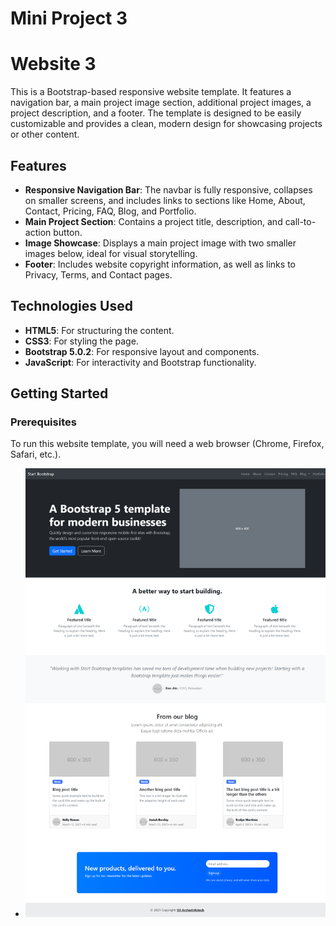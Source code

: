 # Mini Project 3 

# Website 3

This is a Bootstrap-based responsive website template. It features a navigation bar, a main project image section, additional project images, a project description, and a footer. The template is designed to be easily customizable and provides a clean, modern design for showcasing projects or other content.

## Features

- **Responsive Navigation Bar**: The navbar is fully responsive, collapses on smaller screens, and includes links to sections like Home, About, Contact, Pricing, FAQ, Blog, and Portfolio.
- **Main Project Section**: Contains a project title, description, and call-to-action button.
- **Image Showcase**: Displays a main project image with two smaller images below, ideal for visual storytelling.
- **Footer**: Includes website copyright information, as well as links to Privacy, Terms, and Contact pages.
  
## Technologies Used

- **HTML5**: For structuring the content.
- **CSS3**: For styling the page.
- **Bootstrap 5.0.2**: For responsive layout and components.
- **JavaScript**: For interactivity and Bootstrap functionality.

## Getting Started

### Prerequisites
To run this website template, you will need a web browser (Chrome, Firefox, Safari, etc.).
- <img src="https://github.com/ArcherInfotechInhouseTraining/Web_Development_Mini_Projects/blob/main/Saurabh/Mini%20Project%203/Output%20Screenshots/Website_Third_Output.png?raw=true" alt="Website_Third_Output">
